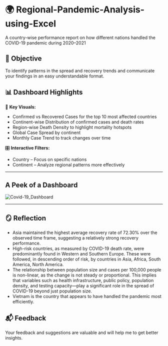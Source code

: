 # 🌍 Regional-Pandemic-Analysis-using-Excel
A country-wise performance report on how different  nations handled the COVID-19 pandemic during 2020–2021

## 🎯 Objective

To identify patterns in the spread and recovery trends and communicate your findings in an easy understandable format.

## 📊 Dashboard Highlights

📌 **Key Visuals:**

  - Confirmed vs Recovered Cases for the top 10 most affected countries
  - Continent-wise Distribution of confirmed cases and death rates
  - Region-wise Death Density to highlight mortality hotspots
  - Global Case Spread by continent
  - Monthly Case Trend to track changes over time

🎛️ **Interactive Filters:**

 - Country – Focus on specific nations
 - Continent – Analyze regional patterns more effectively

---
  
## A Peek of a Dashboard

![Covid-19_Dashboard](https://github.com/user-attachments/assets/be07ac44-9cbc-42f6-9351-889c56dce05c)

---

## 🪞 Reflection

 - Asia maintained the highest average recovery rate of 72.30% over the observed time frame, suggesting a relatively strong recovery performance.
 - High-risk countries, as measured by COVID-19 death rate, were predominantly found in Western and Southern Europe. These were followed, in descending order of risk, by countries in Asia, Africa, South America, North America.
 - The relationship between population size and cases per 100,000 people is non-linear, as the change is not steady or proportional. This implies that variables such as health infrastructure, public policy, population density, and testing capacity—play a significant role in the spread of COVID-19 beyond just population size.
 - Vietnam is the country that appears to have handled the pandemic most efficiently.
   
## 📬 Feedback

Your feedback and suggestions are valuable and will help me to get better insights.


   
